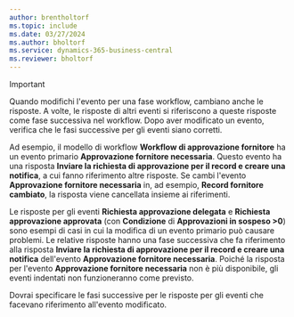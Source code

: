 ```yaml
---
author: brentholtorf
ms.topic: include
ms.date: 03/27/2024
ms.author: bholtorf
ms.service: dynamics-365-business-central
ms.reviewer: bholtorf
---
```


> [!IMPORTANT]
> Quando modifichi l'evento per una fase workflow, cambiano anche le risposte. A volte, le risposte di altri eventi si riferiscono a queste risposte come fase successiva nel workflow. Dopo aver modificato un evento, verifica che le fasi successive per gli eventi siano corretti.  
>
> Ad esempio, il modello di workflow **Workflow di approvazione fornitore** ha un evento primario **Approvazione fornitore necessaria**. Questo evento ha una risposta **Inviare la richiesta di approvazione per il record e creare una notifica**, a cui fanno riferimento altre risposte. Se cambi l'evento **Approvazione fornitore necessaria** in, ad esempio, **Record fornitore cambiato**, la risposta viene cancellata insieme ai riferimenti.
>
> Le risposte per gli eventi **Richiesta approvazione delegata** e **Richiesta approvazione approvata** (con **Condizione** di **Approvazioni in sospeso >0**) sono esempi di casi in cui la modifica di un evento primario può causare problemi. Le relative risposte hanno una fase successiva che fa riferimento alla risposta **Inviare la richiesta di approvazione per il record e creare una notifica** dell'evento **Approvazione fornitore necessaria**. Poiché la risposta per l'evento **Approvazione fornitore necessaria** non è più disponibile, gli eventi indentati non funzioneranno come previsto.
>
> Dovrai specificare le fasi successive per le risposte per gli eventi che facevano riferimento all'evento modificato.